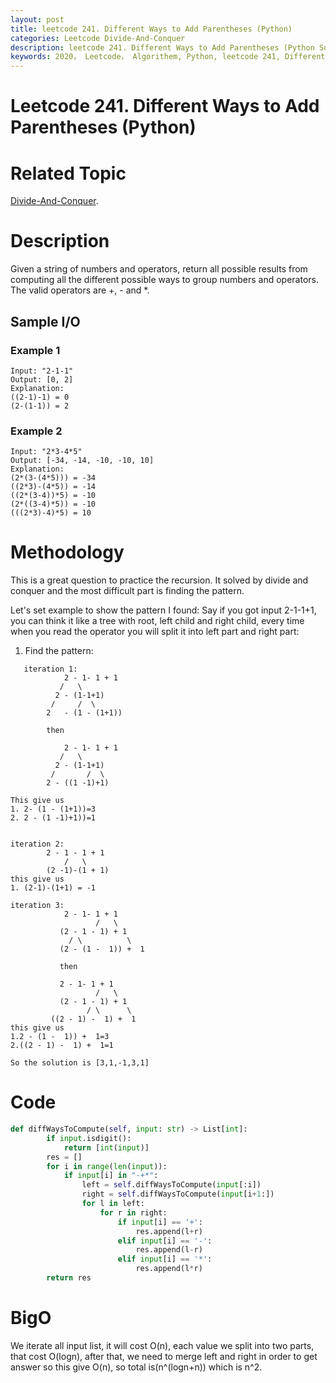 ```yaml
---
layout: post
title: leetcode 241. Different Ways to Add Parentheses (Python)
categories: Leetcode Divide-And-Conquer
description: leetcode 241. Different Ways to Add Parentheses (Python Solution)
keywords: 2020， Leetcode， Algorithem, Python, leetcode 241, Different Ways to Add Parentheses, zhenyu
---
```


# Leetcode 241. Different Ways to Add Parentheses (Python)

# Related Topic
<a href="/categories/#Divide-And-Conquer" target="_blank"> Divide-And-Conquer</a>.

# Description
Given a string of numbers and operators, return all possible results from computing all the different possible ways to group numbers and operators. The valid operators are +, - and *.

## Sample I/O
### Example 1
```
Input: "2-1-1"
Output: [0, 2]
Explanation: 
((2-1)-1) = 0 
(2-(1-1)) = 2
```

### Example 2
```
Input: "2*3-4*5"
Output: [-34, -14, -10, -10, 10]
Explanation: 
(2*(3-(4*5))) = -34 
((2*3)-(4*5)) = -14 
((2*(3-4))*5) = -10 
(2*((3-4)*5)) = -10 
(((2*3)-4)*5) = 10
```

# Methodology
This is a great question to practice the recursion. It solved by divide and conquer and the most difficult part is finding the pattern.

Let's set example to show the pattern I found:
Say if you got input 2-1-1+1, you can think it like a tree with root, left child and right child, every time when you read the operator you will split it into left part and right part:

1. Find the pattern: 

```
   iteration 1:
			2 - 1- 1 + 1
		   /   \
		  2 - (1-1+1)
		 /	   /  \
		2	- (1 - (1+1))
		
		then
		
			2 - 1- 1 + 1
		   /   \
		  2 - (1-1+1)
		 /	     /  \
		2 - ((1 -1)+1)
		
This give us
1. 2- (1 - (1+1))=3
2. 2 - (1 -1)+1))=1


iteration 2:
		2 - 1 - 1 + 1
		    /   \
		(2 -1)-(1 + 1)
this give us
1. (2-1)-(1+1) = -1

iteration 3:
			2 - 1- 1 + 1
				   /   \
		   (2 - 1 - 1) + 1
			 / \          \
		   (2 - (1 -  1)) +  1
		   
		   then 
		   
		   2 - 1- 1 + 1
				   /   \
		   (2 - 1 - 1) + 1
			     / \      \
		 ((2 - 1) -  1) +  1
this give us
1.2 - (1 -  1)) +  1=3
2.((2 - 1) -  1) +  1=1

So the solution is [3,1,-1,3,1]
```

# Code
```python
def diffWaysToCompute(self, input: str) -> List[int]:
        if input.isdigit():
            return [int(input)]
        res = []
        for i in range(len(input)):
            if input[i] in "-+*":
                left = self.diffWaysToCompute(input[:i])
                right = self.diffWaysToCompute(input[i+1:])
                for l in left:
                    for r in right:
                        if input[i] == '+':
                            res.append(l+r)
                        elif input[i] == '-':
                            res.append(l-r)
                        elif input[i] == '*':
                            res.append(l*r)
        return res
```

# BigO
We iterate all input list, it will cost O(n), each value we split into two parts, that cost O(logn), after that, we need to merge left and right in order to get answer so this give O(n), so total is(n^(logn+n)) which is n^2.



